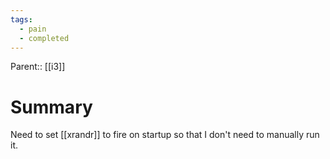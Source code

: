 ```yaml
---
tags:
  - pain
  - completed
---
```


Parent:: [[i3]]
# Summary 
Need to set [[xrandr]] to fire on startup so that I don't need to manually run it.

